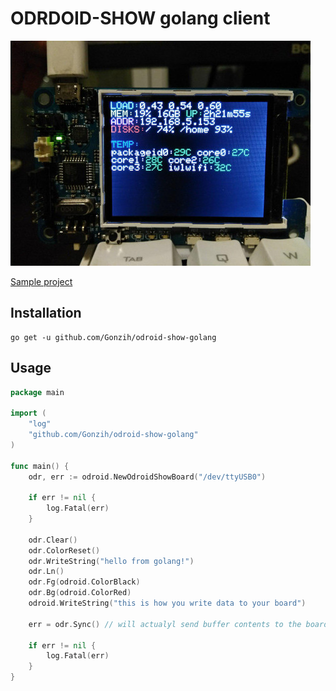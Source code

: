 # ODRDOID-SHOW golang client

![demo](https://raw.githubusercontent.com/Gonzih/odroid-status-screen-go/master/demo.jpg)

[Sample project](https://github.com/Gonzih/odroid-status-screen-go)

## Installation

```
go get -u github.com/Gonzih/odroid-show-golang
```


## Usage

```go
package main

import (
	"log"
	"github.com/Gonzih/odroid-show-golang"
)

func main() {
	odr, err := odroid.NewOdroidShowBoard("/dev/ttyUSB0")

	if err != nil {
		log.Fatal(err)
	}

	odr.Clear()
	odr.ColorReset()
	odr.WriteString("hello from golang!")
	odr.Ln()
	odr.Fg(odroid.ColorBlack)
	odr.Bg(odroid.ColorRed)
	odroid.WriteString("this is how you write data to your board")

	err = odr.Sync() // will actualyl send buffer contents to the board

	if err != nil {
		log.Fatal(err)
	}
}
```
